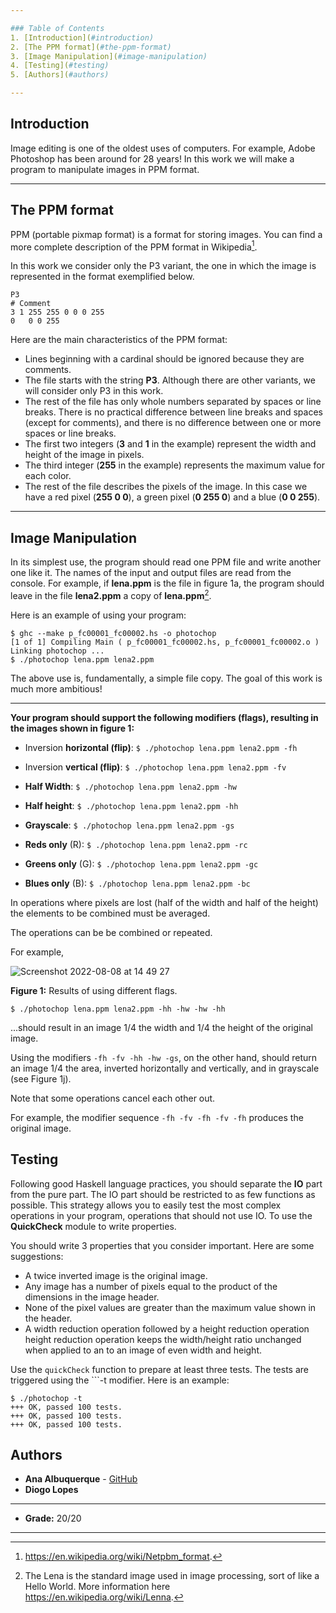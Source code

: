 ```yaml
---

### Table of Contents
1. [Introduction](#introduction)
2. [The PPM format](#the-ppm-format)
3. [Image Manipulation](#image-manipulation)
4. [Testing](#testing)
5. [Authors](#authors)

---
```


## Introduction

Image editing is one of the oldest uses of computers.
For example, Adobe Photoshop has been around for 28 years! In this work we will make a program to manipulate images in PPM format.

---

## The PPM format


PPM (portable pixmap format) is a format for storing images. You can find a more complete description of the PPM format in Wikipedia[^1].
[^1]: https://en.wikipedia.org/wiki/Netpbm_format.


In this work we consider only the P3 variant, the one in which the image is represented in the format exemplified below.
```
P3
# Comment
3 1 255 255 0 0 0 255
0   0 0 255
```

Here are the main characteristics of the PPM format:

- Lines beginning with a cardinal should be ignored because they are
comments.
- The file starts with the string **P3**. Although there are other variants,
we will consider only P3 in this work.
- The rest of the file has only whole numbers separated by spaces
or line breaks. There is no practical difference between
line breaks and spaces (except for comments), and there is no
difference between one or more spaces or line breaks.
- The first two integers (**3** and **1** in the example) represent the
width and height of the image in pixels.
- The third integer (**255** in the example) represents the maximum value for
each color.
- The rest of the file describes the pixels of the image. In this case we have
a red pixel (**255 0 0**), a green pixel (**0 255 0**) and a blue
(**0 0 255**).

---

## Image Manipulation

In its simplest use, the program should read one PPM file and write another one like it. The names of the input and output files are read from the console. For example, if **lena.ppm** is the file in figure 1a, the program should leave in the file **lena2.ppm** a copy of **lena.ppm**[^2].

[^2]: The Lena is the standard image used in image processing, sort of like a Hello World.
More information here https://en.wikipedia.org/wiki/Lenna.

Here is an example of using your program:

```
$ ghc --make p_fc00001_fc00002.hs -o photochop
[1 of 1] Compiling Main ( p_fc00001_fc00002.hs, p_fc00001_fc00002.o )
Linking photochop ...
$ ./photochop lena.ppm lena2.ppm
```

The above use is, fundamentally, a simple file copy. The goal of this work is much more ambitious! 

---

**Your program should support the following modifiers (flags), resulting in the images shown in figure 1:**

- Inversion **horizontal (flip)**: ```$ ./photochop lena.ppm lena2.ppm -fh```

- Inversion **vertical (flip)**: ```$ ./photochop lena.ppm lena2.ppm -fv```

- **Half Width**: ```$ ./photochop lena.ppm lena2.ppm -hw```

- **Half height**: ```$ ./photochop lena.ppm lena2.ppm -hh```

- **Grayscale**: ```$ ./photochop lena.ppm lena2.ppm -gs```

- **Reds only** (R): ```$ ./photochop lena.ppm lena2.ppm -rc```

- **Greens only** (G): ```$ ./photochop lena.ppm lena2.ppm -gc```

- **Blues only** (B): ```$ ./photochop lena.ppm lena2.ppm -bc```

In operations where pixels are lost (half of the width and half of the height) the elements to be combined must be averaged. 

The operations can be be combined or repeated. 

For example,

![Screenshot 2022-08-08 at 14 49 27](https://user-images.githubusercontent.com/72214330/183433639-369ec717-d09f-4d8f-8f8c-d91b6897ae8a.png)

**Figure 1:** Results of using different flags.

```$ ./photochop lena.ppm lena2.ppm -hh -hw -hw -hh```

...should result in an image 1/4 the width and 1/4 the height of the original image. 

Using the modifiers ```-fh -fv -hh -hw -gs```, on the other hand, should return an image 1/4 the area, inverted horizontally and vertically, and in grayscale (see Figure 1j). 

Note that some operations cancel each other out. 

For example, the modifier sequence ```-fh -fv -fh -fv -fh``` produces the original image.

## Testing

Following good Haskell language practices, you should separate the **IO** part from the pure part. The IO part should be restricted to as few functions as possible. This strategy allows you to easily test the most complex operations in your program, operations that should not use IO. To use the **QuickCheck** module to write properties. 

You should write 3 properties that you consider important. Here are some suggestions:

- A twice inverted image is the original image.
- Any image has a number of pixels equal to the product of the
dimensions in the image header.
- None of the pixel values are greater than the maximum value
shown in the header.
- A width reduction operation followed by a height reduction operation
height reduction operation keeps the width/height ratio unchanged when applied to an to an image of even width and height.

Use the ```quickCheck``` function to prepare at least three tests. The tests
are triggered using the ```-t modifier. Here is an example:

```
$ ./photochop -t
+++ OK, passed 100 tests.
+++ OK, passed 100 tests.
+++ OK, passed 100 tests.
```

## Authors

* **Ana Albuquerque** - [GitHub](https://github.com/albuana)
* **Diogo Lopes**

---

* **Grade:** 20/20

---
